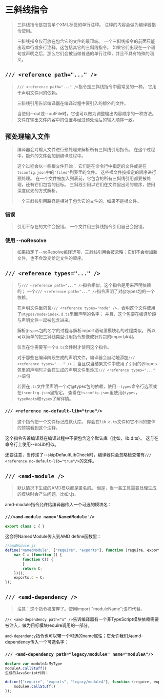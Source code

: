 # 三斜线指令

> 三斜线指令是包含单个XML标签的单行注释。 注释的内容会做为编译器指令使用。
>
> 三斜线指令仅可放在包含它的文件的最顶端。 一个三斜线指令的前面只能出现单行或多行注释，这包括其它的三斜线指令。 如果它们出现在一个语句或声明之后，那么它们会被当做普通的单行注释，并且不具有特殊的涵义。

## `/// <reference path="..." />`

> `/// <reference path="..." />`指令是三斜线指令中最常见的一种。 它用于声明文件间的依赖。
>
> 三斜线引用告诉编译器在编译过程中要引入的额外的文件。
>
> 当使用--out或--outFile时，它也可以做为调整输出内容顺序的一种方法。 文件在输出文件内容中的位置与经过预处理后的输入顺序一致。

## 预处理输入文件

> 编译器会对输入文件进行预处理来解析所有三斜线引用指令。 在这个过程中，额外的文件会加到编译过程中。
>
> 这个过程会以一些根文件开始； 它们是在命令行中指定的文件或是在`tsconfig.json`中的`"files"`列表里的文件。 这些根文件按指定的顺序进行预处理。 在一个文件被加入列表前，它包含的所有三斜线引用都要被处理，还有它们包含的目标。 三斜线引用以它们在文件里出现的顺序，使用深度优先的方式解析。
>
> 一个三斜线引用路径是相对于包含它的文件的，如果不是根文件。

### 错误

> 引用不存在的文件会报错。 一个文件用三斜线指令引用自己会报错。

### 使用 --noResolve

> 如果指定了--noResolve编译选项，三斜线引用会被忽略；它们不会增加新文件，也不会改变给定文件的顺序。

## `/// <reference types="..." />`

> 与`/// <reference path="..." />`指令相似，这个指令是用来声明依赖的； 一个`/// <reference path="..." />`指令声明了对@types包的一个依赖。
>
> 在声明文件里包含`/// <reference types="node" />`，表明这个文件使用了`@types/node/index.d.ts`里面声明的名字； 并且，这个包要在编译阶段与声明文件一起被包含进来。
>
> 解析`@types`包的名字的过程与解析import语句里模块名的过程类似。 所以可以简单的把三斜线类型引用指令想像成针对包的import声明。
>
> 仅当在你需要写一个`d.ts`文件时才使用这个指令。
>
> 对于那些在编译阶段生成的声明文件，编译器会自动地添加`/// <reference types="..." />`； 当且仅当结果文件中使用了引用的@types包里的声明时才会在生成的声明文件里添加`/// <reference types="..." />`语句
>
> 若要在`.ts`文件里声明一个对@types包的依赖，使用`--types`命令行选项或在`tsconfig.json`里指定。 查看在`tsconfig.json`里使用`@types`，`typeRoots`和`types`了解详情。

### `/// <reference no-default-lib="true"/>`

> 这个指令把一个文件标记成默认库。 你会在`lib.d.ts`文件和它不同的变体的顶端看到这个注释。

这个指令告诉编译器在编译过程中不要包含这个默认库（比如，lib.d.ts）。 这与在命令行上使用--noLib相似。

还要注意，当传递了--skipDefaultLibCheck时，编译器只会忽略检查带有`/// <reference no-default-lib="true"/>`的文件。

## `/// <amd-module />`

> 默认情况下生成的AMD模块都是匿名的。 但是，当一些工具需要处理生成的模块时会产生问题，比如r.js。

amd-module指令允许给编译器传入一个可选的模块名：

### `///<amd-module name='NamedModule'/>`

```ts
export class C { }
```

这会将NamedModule传入到AMD define函数里：

```ts
//amdModule.js
define("NamedModule", ["require", "exports"], function (require, exports) {
    var C = (function () {
        function C() {
        }
        return C;
    })();
    exports.C = C;
});
```

## `/// <amd-dependency />`

> 注意：这个指令被废弃了。使用import "moduleName";语句代替。

`/// <amd-dependency path="x" />`告诉编译器有一个非TypeScript模块依赖需要被注入，做为目标模块require调用的一部分。

`amd-dependency`指令也可以带一个可选的name属性；它允许我们为amd-dependency传入一个可选名字：

### `/// <amd-dependency path="legacy/moduleA" name="moduleA"/>`

```ts
declare var moduleA:MyType
moduleA.callStuff()
生成的JavaScript代码：

define(["require", "exports", "legacy/moduleA"], function (require, exports, moduleA) {
    moduleA.callStuff()
});

```
